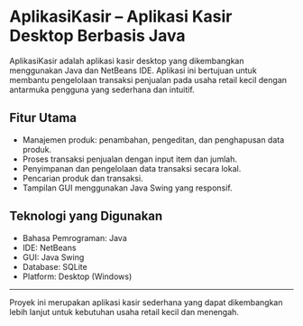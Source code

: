 # AplikasiKasir – Aplikasi Kasir Desktop Berbasis Java

AplikasiKasir adalah aplikasi kasir desktop yang dikembangkan menggunakan Java dan NetBeans IDE. Aplikasi ini bertujuan untuk membantu pengelolaan transaksi penjualan pada usaha retail kecil dengan antarmuka pengguna yang sederhana dan intuitif.

## Fitur Utama

- Manajemen produk: penambahan, pengeditan, dan penghapusan data produk.  
- Proses transaksi penjualan dengan input item dan jumlah.  
- Penyimpanan dan pengelolaan data transaksi secara lokal.  
- Pencarian produk dan transaksi.  
- Tampilan GUI menggunakan Java Swing yang responsif.

## Teknologi yang Digunakan

- Bahasa Pemrograman: Java  
- IDE: NetBeans  
- GUI: Java Swing  
- Database: SQLite  
- Platform: Desktop (Windows)

---

Proyek ini merupakan aplikasi kasir sederhana yang dapat dikembangkan lebih lanjut untuk kebutuhan usaha retail kecil dan menengah.

